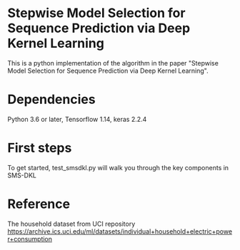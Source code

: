 # Stepwise Model Selection for Sequence Prediction via Deep Kernel Learning

This is a python implementation of the algorithm in the paper "Stepwise Model Selection for Sequence Prediction via Deep Kernel Learning".

# Dependencies
Python 3.6 or later, Tensorflow 1.14, keras 2.2.4

# First steps
To get started, test_smsdkl.py will walk you through the key components in SMS-DKL

# Reference 
The household dataset from UCI repository
https://archive.ics.uci.edu/ml/datasets/individual+household+electric+power+consumption
